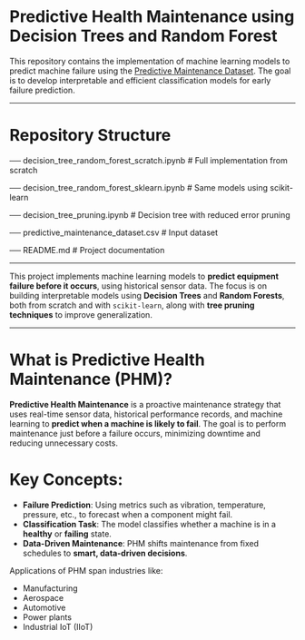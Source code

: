 # Predictive Health Maintenance using Decision Trees and Random Forest

This repository contains the implementation of machine learning models to predict machine failure using the [Predictive Maintenance Dataset](https://www.kaggle.com/datasets/hiimanshuagarwal/predictive-maintenance-dataset). The goal is to develop interpretable and efficient classification models for early failure prediction.

-----
# Repository Structure

── decision_tree_random_forest_scratch.ipynb # Full implementation from scratch

── decision_tree_random_forest_sklearn.ipynb # Same models using scikit-learn

── decision_tree_pruning.ipynb               # Decision tree with reduced error pruning

── predictive_maintenance_dataset.csv        # Input dataset

── README.md                                 # Project documentation

----

This project implements machine learning models to **predict equipment failure before it occurs**, using historical sensor data.
The focus is on building interpretable models using **Decision Trees** and **Random Forests**, both from scratch and with `scikit-learn`, along with **tree pruning techniques** to improve generalization.

----

# What is Predictive Health Maintenance (PHM)?

**Predictive Health Maintenance** is a proactive maintenance strategy that uses real-time sensor data, historical performance records, and machine learning to **predict when a machine is likely to fail**. The goal is to perform maintenance just before a failure occurs, minimizing downtime and reducing unnecessary costs.

# Key Concepts:
- **Failure Prediction**: Using metrics such as vibration, temperature, pressure, etc., to forecast when a component might fail.
- **Classification Task**: The model classifies whether a machine is in a **healthy** or **failing** state.
- **Data-Driven Maintenance**: PHM shifts maintenance from fixed schedules to **smart, data-driven decisions**.

Applications of PHM span industries like:
- Manufacturing
- Aerospace
- Automotive
- Power plants
- Industrial IoT (IIoT)
